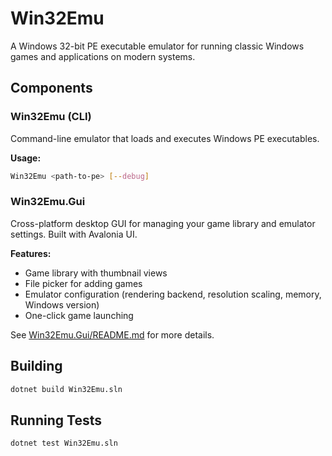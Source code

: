 # Win32Emu

A Windows 32-bit PE executable emulator for running classic Windows games and applications on modern systems.

## Components

### Win32Emu (CLI)
Command-line emulator that loads and executes Windows PE executables.

**Usage:**
```bash
Win32Emu <path-to-pe> [--debug]
```

### Win32Emu.Gui
Cross-platform desktop GUI for managing your game library and emulator settings. Built with Avalonia UI.

**Features:**
- Game library with thumbnail views
- File picker for adding games
- Emulator configuration (rendering backend, resolution scaling, memory, Windows version)
- One-click game launching

See [Win32Emu.Gui/README.md](Win32Emu.Gui/README.md) for more details.

## Building

```bash
dotnet build Win32Emu.sln
```

## Running Tests

```bash
dotnet test Win32Emu.sln
```
